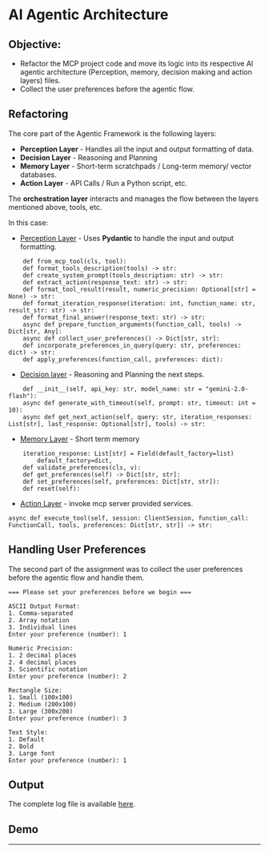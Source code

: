 # AI Agentic Architecture 

## Objective: 
* Refactor the MCP project code and move its logic into its respective AI agentic architecture (Perception, memory, decision making and action layers) files.
* Collect the user preferences before the agentic flow.

## Refactoring
The core part of the Agentic Framework is the following layers:
* **Perception Layer** - Handles all the input and output formatting of data.
* **Decision Layer** - Reasoning and Planning
* **Memory Layer** - Short-term scratchpads / Long-term memory/ vector databases.
* **Action Layer** - API Calls / Run a Python script, etc.

The **orchestration layer** interacts and manages the flow between the layers mentioned above, tools, etc.

In this case:
* [Perception Layer](./p_layer.py) - Uses **Pydantic** to handle the input and output formatting.
```
    def from_mcp_tool(cls, tool):
    def format_tools_description(tools) -> str:
    def create_system_prompt(tools_description: str) -> str:
    def extract_action(response_text: str) -> str:
    def format_tool_result(result, numeric_precision: Optional[str] = None) -> str:
    def format_iteration_response(iteration: int, function_name: str, result_str: str) -> str:
    def format_final_answer(response_text: str) -> str:
    async def prepare_function_arguments(function_call, tools) -> Dict[str, Any]:
    async def collect_user_preferences() -> Dict[str, str]:
    def incorporate_preferences_in_query(query: str, preferences: dict) -> str:
    def apply_preferences(function_call, preferences: dict):
```
* [Decision layer](./d_layer.py) - Reasoning and Planning the next steps.
```
    def __init__(self, api_key: str, model_name: str = "gemini-2.0-flash"):
    async def generate_with_timeout(self, prompt: str, timeout: int = 10):
    async def get_next_action(self, query: str, iteration_responses: List[str], last_response: Optional[str], tools) -> str:
```
* [Memory Layer](./m_layer.py) - Short term memory
```
    iteration_response: List[str] = Field(default_factory=list)
        default_factory=dict,
    def validate_preferences(cls, v):
    def get_preferences(self) -> Dict[str, str]:
    def set_preferences(self, preferences: Dict[str, str]):
    def reset(self):
```
* [Action Layer](./act_layer.py) - invoke mcp server provided services.
```
async def execute_tool(self, session: ClientSession, function_call: FunctionCall, tools, preferences: Dict[str, str]) -> str:
```
## Handling User Preferences

The second part of the assignment was to collect the user preferences before the agentic flow and handle them.

```
=== Please set your preferences before we begin ===

ASCII Output Format:
1. Comma-separated
2. Array notation
3. Individual lines
Enter your preference (number): 1

Numeric Precision:
1. 2 decimal places
2. 4 decimal places
3. Scientific notation
Enter your preference (number): 2

Rectangle Size:
1. Small (100x100)
2. Medium (200x100)
3. Large (300x200)
Enter your preference (number): 3

Text Style:
1. Default
2. Bold
3. Large font
Enter your preference (number): 1

```

## Output
The complete log file is available [here](./log.log).

## Demo

---

